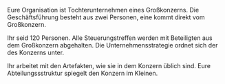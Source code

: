Eure Organisation ist Tochterunternehmen eines Großkonzerns. Die Geschäftsführung besteht aus zwei Personen, eine kommt direkt vom Großkonzern.

Ihr seid 120 Personen. Alle Steuerungstreffen werden mit Beteiligten aus dem Großkonzern abgehalten. Die Unternehmensstrategie ordnet sich der des Konzerns unter.

Ihr arbeitet mit den Artefakten, wie sie in dem Konzern üblich sind. Eure Abteilungssstruktur spiegelt den Konzern im Kleinen.
